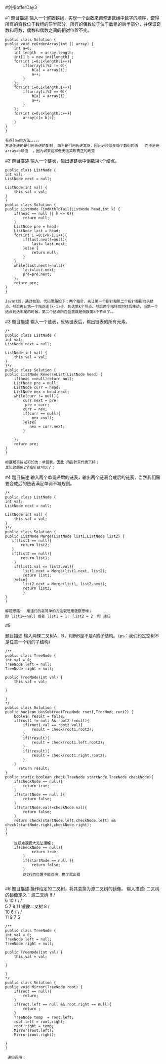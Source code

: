 ﻿#剑指offerDay3

#1
题目描述
输入一个整数数组，实现一个函数来调整该数组中数字的顺序，使得所有的奇数位于数组的前半部分，所有的偶数位于位于数组的后半部分，并保证奇数和奇数，偶数和偶数之间的相对位置不变。

    public class Solution {
    public void reOrderArray(int [] array) {
        int a=0;
        int length  = array.length;
        int[] b = new int[length] ;
        for(int i=0;i<length;i++){
            if(array[i]%2 != 0){
            	b[a] = array[i];
                a++;
            }
        };
        for(int i=0;i<length;i++){
            if(array[i]%2 == 0){
                b[a] = array[i];
                a++;
            }
        };
        for(int c=0;c<length;c++){
            array[c]= b[c];
        }
    }
    }

```
有点low的方法。。。。。
方法传递的是引用传递的复制  而不是引用传递本身，因此必须改变每个数组的值   而不是用 array=b赋值  ，因为如果这样做无法实现真正的改变 
```



#2
题目描述
输入一个链表，输出该链表中倒数第k个结点。
    
    public class ListNode {
    int val;
    ListNode next = null;

    ListNode(int val) {
        this.val = val;
    }
    }
    public class Solution {
    public ListNode FindKthToTail(ListNode head,int k) {
        if(head == null || k <= 0){
            return null;
        }
        ListNode pre = head;
        ListNode last = head;
        for(int i =0;i<k-1;i++){
            if(last.next!=null){
                last= last.next;
            }else {
                return null;
            }
        }
        while(last.next!=null){
            last=last.next;
            pre=pre.next;
        };
        return pre;
    }
    }
    
```
Java代码，通过校验。代码思路如下：两个指针，先让第一个指针和第二个指针都指向头结点，然后再让第一个指正走(k-1)步，到达第k个节点。然后两个指针同时往后移动，当第一个结点到达末尾的时候，第二个结点所在位置就是倒数第k个节点了。。
```


#3
题目描述
输入一个链表，反转链表后，输出链表的所有元素。

    /*
    public class ListNode {
    int val;
    ListNode next = null;

    ListNode(int val) {
        this.val = val;
    }
    }*/
    public class Solution {
    public ListNode ReverseList(ListNode head) {
        if(head ==null)return null;
        ListNode pre = null;
        ListNode curr = head;
        ListNode nex = head.next;
        while(curr != null){
            curr.next = pre;
             pre = curr;
            curr = nex;
            if(curr == null){
                nex =null;
            }else{
               nex = curr.next; 
            }
           
        };
        return pre;
    }
    }
    
```
根据题目描述可知为：单链表，因此 用指针来代表下标；
其实这题用2个指针就可以了；

```


#4
题目描述
输入两个单调递增的链表，输出两个链表合成后的链表，当然我们需要合成后的链表满足单调不减规则。

    /*
    public class ListNode {
    int val;
    ListNode next = null;

    ListNode(int val) {
        this.val = val;
    }
    }*/
    public class Solution {
    public ListNode Merge(ListNode list1,ListNode list2) {
       if(list1 == null){
           return list2;
       }
       if(list2 == null){
           return list1;
        }
        if(list1.val <= list2.val){
            list1.next = Merge(list1.next, list2);
            return list1;
        }else{
            list2.next = Merge(list1, list2.next);
            return list2;
            }
    }
    }
    
```
解题思路:  用递归的最简单的方法就是用极限思维；
即 list1==null 或者 list1 = 1； list2 = 2  时 递归
```

#5

题目描述
输入两棵二叉树A，B，判断B是不是A的子结构。（ps：我们约定空树不是任意一个树的子结构）


    /**
    public class TreeNode {
    int val = 0;
    TreeNode left = null;
    TreeNode right = null;

    public TreeNode(int val) {
        this.val = val;

    }

    }
    */
    public class Solution {
    public boolean HasSubtree(TreeNode root1,TreeNode root2) {
        boolean result = false;
        if(root1 != null && root2 !=null){
            if(root1.val == root2.val){
                result = check(root1,root2);
            }
            if(!result){
                result = check(root1.left,root2);
            }
            if(!result){
                result = check(root1.right,root2);
            }
        }
          return result; 
    }
    public static boolean check(TreeNode startNode,TreeNode checkNode){
        if(checkNode == null){
            return true;
        }
        if(startNode == null ){
            return false; 
        }
        if(startNode.val!=checkNode.val){
            return false;
        }
        return check(startNode.left,checkNode.left) && check(startNode.right,checkNode.right);
    }
    }
    
    
```
    这题难题挺大无法理解；
    if(checkNode == null){
            return true;
        }
        if(startNode == null ){
            return false; 
        }
        这2行的位置不能互换，换了就出错
    
```


#6
题目描述
操作给定的二叉树，将其变换为源二叉树的镜像。
输入描述:
二叉树的镜像定义：源二叉树 
    	    8
    	   /  \
    	  6   10
    	 / \  / \
    	5  7 9 11
    	镜像二叉树
    	    8
    	   /  \
    	  10   6
    	 / \  / \
    	11 9 7  5
    
    /**
    public class TreeNode {
    int val = 0;
    TreeNode left = null;
    TreeNode right = null;

    public TreeNode(int val) {
        this.val = val;

    }

    }
    */
    public class Solution {
    public void Mirror(TreeNode root) {
        if(root == null){
            return;
        }
        if(root.left == null && root.right == null){
            return ;
        }
        TreeNode temp  = root.left;
        root.left = root.right;
        root.right = temp;
        Mirror(root.left);
        Mirror(root.right);
        
    }
    }    	
    
```
 递归调用；
```